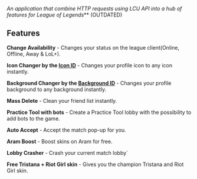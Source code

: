 *An application that combine HTTP requests using LCU API into a hub of features for League of Legends*** (OUTDATED)

## Features
**Change Availability** - Changes your status on the league client(Online, Offline, Away & LoL+).

**Icon Changer by the [Icon ID](https://raw.communitydragon.org/latest/plugins/rcp-be-lol-game-data/global/default/v1/profile-icons/)** - Changes your profile icon to any icon instantly.

**Background Changer by the [Background ID](https://raw.communitydragon.org/latest/plugins/rcp-be-lol-game-data/global/default/v1/champion-splashes/)** - Changes your profile background to any background instantly.

**Mass Delete** - Clean your friend list instantly.
        
**Practice Tool with bots** - Create a Practice Tool lobby with the possibility to add bots to the game.

**Auto Accept** - Accept the match pop-up for you.

**Aram Boost** - Boost skins on Aram for free.

**Lobby Crasher** - Crash your current match lobby`

**Free Tristana + Riot Girl skin** - Gives you the champion Tristana and Riot Girl skin.




